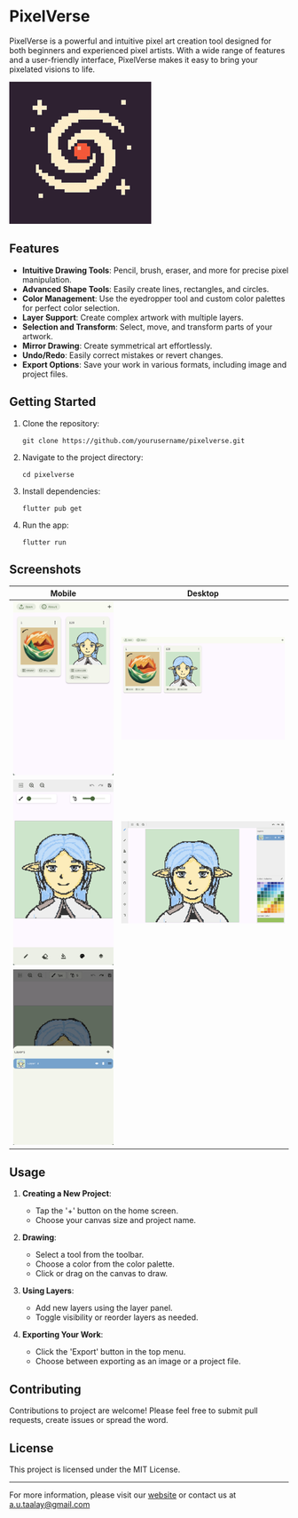 # PixelVerse

PixelVerse is a powerful and intuitive pixel art creation tool designed for both beginners and experienced pixel artists. With a wide range of features and a user-friendly interface, PixelVerse makes it easy to bring your pixelated visions to life.

![PixelVerse Logo](assets/images/logo.png)

## Features

- **Intuitive Drawing Tools**: Pencil, brush, eraser, and more for precise pixel manipulation.
- **Advanced Shape Tools**: Easily create lines, rectangles, and circles.
- **Color Management**: Use the eyedropper tool and custom color palettes for perfect color selection.
- **Layer Support**: Create complex artwork with multiple layers.
- **Selection and Transform**: Select, move, and transform parts of your artwork.
- **Mirror Drawing**: Create symmetrical art effortlessly.
- **Undo/Redo**: Easily correct mistakes or revert changes.
- **Export Options**: Save your work in various formats, including image and project files.

## Getting Started

1. Clone the repository:
   ```
   git clone https://github.com/yourusername/pixelverse.git
   ```
2. Navigate to the project directory:
   ```
   cd pixelverse
   ```
3. Install dependencies:
   ```
   flutter pub get
   ```
4. Run the app:
   ```
   flutter run
   ```

## Screenshots

Mobile | Desktop
--- | ---
![Mobile Home](screenshots/mobile_home.png) | ![Desktop Home](screenshots/desktop_home.png)
![Mobile Drawing](screenshots/mobile_drawing.png) | ![Desktop Drawing](screenshots/desktop_drawing.png)
![Mobile Layers](screenshots/mobile_layers.png) |

## Usage

1. **Creating a New Project**: 
   - Tap the '+' button on the home screen.
   - Choose your canvas size and project name.

2. **Drawing**: 
   - Select a tool from the toolbar.
   - Choose a color from the color palette.
   - Click or drag on the canvas to draw.

3. **Using Layers**:
   - Add new layers using the layer panel.
   - Toggle visibility or reorder layers as needed.

4. **Exporting Your Work**:
   - Click the 'Export' button in the top menu.
   - Choose between exporting as an image or a project file.

## Contributing

Contributions to project are welcome! Please feel free to submit pull requests, create issues or spread the word.

## License

This project is licensed under the MIT License.

---

For more information, please visit our [website](https://taalaydev.github.io) or contact us at a.u.taalay@gmail.com